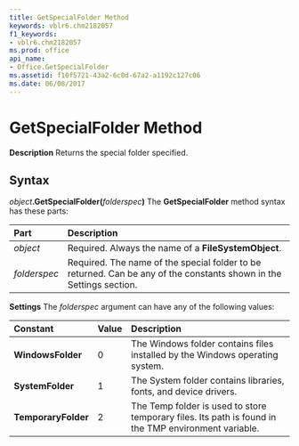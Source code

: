 ```yaml
---
title: GetSpecialFolder Method
keywords: vblr6.chm2182057
f1_keywords:
- vblr6.chm2182057
ms.prod: office
api_name:
- Office.GetSpecialFolder
ms.assetid: f10f5721-43a2-6c0d-67a2-a1192c127c06
ms.date: 06/08/2017
---
```



# GetSpecialFolder Method



 **Description**
Returns the special folder specified.

## Syntax

_object_**.GetSpecialFolder(**_folderspec_**)**
The  **GetSpecialFolder** method syntax has these parts:


|**Part**|**Description**|
|:-----|:-----|
| _object_|Required. Always the name of a  **FileSystemObject**.|
| _folderspec_|Required. The name of the special folder to be returned. Can be any of the constants shown in the Settings section.|

 **Settings**
The  _folderspec_ argument can have any of the following values:


|**Constant**|**Value**|**Description**|
|:-----|:-----|:-----|
|**WindowsFolder**|0|The Windows folder contains files installed by the Windows operating system.|
|**SystemFolder**|1|The System folder contains libraries, fonts, and device drivers.|
|**TemporaryFolder**|2|The Temp folder is used to store temporary files. Its path is found in the TMP environment variable.|

